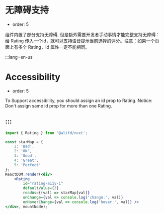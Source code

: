 # 无障碍支持

- order: 5

组件内置了部分支持无障碍, 但是额外需要开发者手动事情才能完整支持无障碍：给 Rating 传入一个id，就可以支持语音提示当前选择的评分。注意：如果一个页面上有多个 Rating，id 属性一定不能相同。

:::lang=en-us
# Accessibility

- order: 5

To Support accessibility, you should assign an id prop to Rating. Notice: Don't assign same id prop for more than one Rating.

:::
---

````jsx
import { Rating } from '@alifd/next';

const starMap = {
    1: 'Bad',
    2: 'OK',
    3: 'Good',
    4: 'Great',
    5: 'Perfect'
};
ReactDOM.render(<div>
    <Rating
        id="rating-a11y-1"
        defaultValue={3}
        readAs={(val) => starMap[val]}
        onChange={val => console.log('change:', val)}
        onHoverChange={val => console.log('hover:', val)} />
</div>, mountNode);
````
